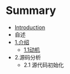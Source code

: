 # Summary

* [Introduction](README.md)
* 自述
* [1.介绍](1jie_shao.md)
   * [1.1动机](11dong_ji.md)
* 2.源码分析
   * 2.1 源代码初始化

